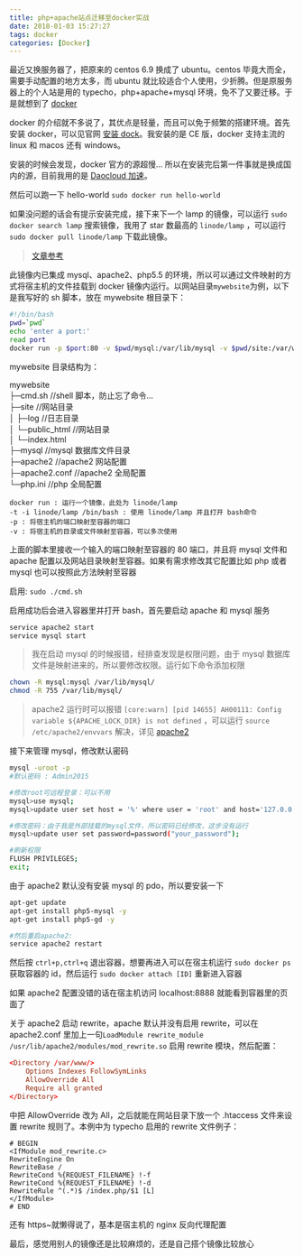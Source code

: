```yaml
---
title: php+apache站点迁移至docker实战
date: 2018-01-03 15:27:27
tags: docker
categories: [Docker]
---
```


最近又换服务器了，把原来的 centos 6.9 换成了 ubuntu。centos 毕竟大而全，需要手动配置的地方太多，而 ubuntu 就比较适合个人使用，少折腾。但是原服务器上的个人站是用的 typecho，php+apache+mysql 环境，免不了又要迁移。于是就想到了 [docker](https://www.docker.com/)

docker 的介绍就不多说了，其优点是轻量，而且可以免于频繁的搭建环境。首先安装 docker，可以见官网 [安装 dock](https://docs.docker.com/engine/installation/#time-based-release-schedule)。我安装的是 CE 版，docker 支持主流的 linux 和 macos 还有 windows。

安装的时候会发现，docker 官方的源超慢... 所以在安装完后第一件事就是换成国内的源，目前我用的是 [Daocloud 加速](http://www.daocloud.io/mirror)。

然后可以跑一下 hello-world `sudo docker run hello-world`

如果没问题的话会有提示安装完成，接下来下一个 lamp 的镜像，可以运行 `sudo docker search lamp` 搜索镜像，我用了 star 数最高的 `linode/lamp` ，可以运行 `sudo docker pull linode/lamp` 下载此镜像。

> [文章参考](http://blog.csdn.net/MasonQAQ/article/details/78048112?locationNum=5&fps=1)

此镜像内已集成 mysql、apache2、php5.5 的环境，所以可以通过文件映射的方式将宿主机的文件挂载到 docker 镜像内运行。以网站目录`mywebsite`为例，以下是我写好的 sh 脚本，放在 mywebsite 根目录下：

```bash
#!/bin/bash
pwd=`pwd`
echo 'enter a port:'
read port
docker run -p $port:80 -v $pwd/mysql:/var/lib/mysql -v $pwd/site:/var/www/site -v $pwd/apache2:/etc/apache2/sites-enabled -v $pwd/apache2:/etc/apache2/sites-available -v $pwd/apache2.conf:/etc/apache2/apache2.conf -t -i linode/lamp /bin/bash
```

mywebsite 目录结构为：

mywebsite</br>
├─cmd.sh //shell 脚本，防止忘了命令...</br>
├─site //网站目录</br>
│ ├─log //日志目录</br>
│ └─public_html //网站目录</br>
│ └─index.html</br>
├─mysql //mysql 数据库文件目录</br>
├─apache2 //apache2 网站配置</br>
├─apache2.conf //apache2 全局配置</br>
└─php.ini //php 全局配置</br>

```
docker run : 运行一个镜像，此处为 linode/lamp
-t -i linode/lamp /bin/bash : 使用 linode/lamp 并且打开 bash命令
-p : 将宿主机的端口映射至容器的端口
-v : 将宿主机的目录或文件映射至容器，可以多次使用
```

上面的脚本里接收一个输入的端口映射至容器的 80 端口，并且将 mysql 文件和 apache 配置以及网站目录映射至容器。如果有需求修改其它配置比如 php 或者 mysql 也可以按照此方法映射至容器

启用: `sudo ./cmd.sh`

启用成功后会进入容器里并打开 bash，首先要启动 apache 和 mysql 服务

```bash
service apache2 start
service mysql start
```

> 我在启动 mysql 的时候报错，经排查发现是权限问题，由于 mysql 数据库文件是映射进来的，所以要修改权限。运行如下命令添加权限

```bash
chown -R mysql:mysql /var/lib/mysql/
chmod -R 755 /var/lib/mysql/
```

> apache2 运行时可以报错 `[core:warn] [pid 14655] AH00111: Config variable ${APACHE_LOCK_DIR} is not defined` ，可以运行 `source /etc/apache2/envvars` 解决，详见 [apache2](http://serverfault.com/questions/558283/apache2-config-variable-is-not-defined)

接下来管理 mysql，修改默认密码

```bash
mysql -uroot -p
#默认密码 : Admin2015

#修改root可远程登录：可以不用
mysql>use mysql;
mysql>update user set host = '%' where user = 'root' and host='127.0.0.1';

#修改密码：由于我是外部挂载的mysql文件，所以密码已经修改，这步没有运行
mysql>update user set password=password("your_password");

#刷新权限
FLUSH PRIVILEGES;
exit;
```

由于 apache2 默认没有安装 mysql 的 pdo，所以要安装一下

```bash
apt-get update
apt-get install php5-mysql -y
apt-get install php5-gd -y

#然后重启apache2:
service apache2 restart
```

然后按 `ctrl+p,ctrl+q` 退出容器，想要再进入可以在宿主机运行 `sudo docker ps` 获取容器的 id，然后运行 `sudo docker attach [ID]` 重新进入容器

如果 apache2 配置没错的话在宿主机访问 localhost:8888 就能看到容器里的页面了

关于 apache2 启动 rewrite，apache 默认并没有启用 rewrite，可以在 apache2.conf 里加上一句`LoadModule rewrite_module /usr/lib/apache2/modules/mod_rewrite.so` 启用 rewrite 模块，然后配置：

```conf
<Directory /var/www/>
	Options Indexes FollowSymLinks
	AllowOverride All
	Require all granted
</Directory>
```

中把 AllowOverride 改为 All，之后就能在网站目录下放一个 .htaccess 文件来设置 rewrite 规则了。本例中为 typecho 启用的 rewrite 文件例子：

```
# BEGIN
<IfModule mod_rewrite.c>
RewriteEngine On
RewriteBase /
RewriteCond %{REQUEST_FILENAME} !-f
RewriteCond %{REQUEST_FILENAME} !-d
RewriteRule ^(.*)$ /index.php/$1 [L]
</IfModule>
# END
```

还有 https~就懒得说了，基本是宿主机的 nginx 反向代理配置

最后，感觉用别人的镜像还是比较麻烦的，还是自己搭个镜像比较放心

